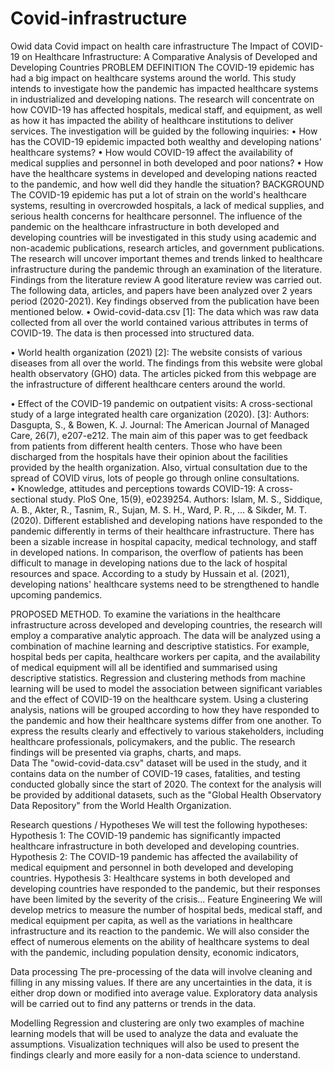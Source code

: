 # Covid-infrastructure
Owid data Covid impact on health care infrastructure
The Impact of COVID-19 on Healthcare Infrastructure: A
Comparative Analysis of Developed and Developing Countries 
PROBLEM DEFINITION 
The COVID-19 epidemic has had a big impact on healthcare systems around the world. This
study intends to investigate how the pandemic has impacted healthcare systems in
industrialized and developing nations. The research will concentrate on how COVID-19 has
affected hospitals, medical staff, and equipment, as well as how it has impacted the ability of
healthcare institutions to deliver services. The investigation will be guided by the following
inquiries: 
• How has the COVID-19 epidemic impacted both wealthy and developing nations'
healthcare systems? 
• How would COVID-19 affect the availability of medical supplies and personnel in both
developed and poor nations? 
• How have the healthcare systems in developed and developing nations reacted to the
pandemic, and how well did they handle the situation? 
BACKGROUND 
The COVID-19 epidemic has put a lot of strain on the world's healthcare systems, resulting in
overcrowded hospitals, a lack of medical supplies, and serious health concerns for healthcare
personnel. The influence of the pandemic on the healthcare infrastructure in both developed
and developing countries will be investigated in this study using academic and non-academic
publications, research articles, and government publications. The research will uncover
important themes and trends linked to healthcare infrastructure during the pandemic through
an examination of the literature.  
Findings from the literature review
A good literature review was carried out. The following data, articles, and papers have been
analyzed over 2 years period (2020-2021). Key findings observed from the publication have
been mentioned below.
• Owid-covid-data.csv [1]:
The data which was raw data collected from all over the world contained various attributes
in terms of COVID-19. The data is then processed into structured data. 

• World health organization (2021) [2]:
The website consists of various diseases from all over the world. The findings from this
website were global health observatory (GHO) data. The articles picked from this webpage
are the infrastructure of different healthcare centers around the world.

• Effect of the COVID-19 pandemic on outpatient visits: A cross-sectional study of a large
integrated health care organization (2020). [3]:
Authors:  Dasgupta, S., & Bowen, K. J.
Journal:  The American Journal of Managed Care, 26(7), e207-e212.
The main aim of this paper was to get feedback from patients from different health centers.
Those who have been discharged from the hospitals have their opinion about the facilities
provided by the health organization. Also, virtual consultation due to the spread of COVID
virus, lots of people go through online consultations.  
• Knowledge, attitudes and perceptions towards COVID-19: A cross-sectional study. PloS
One, 15(9), e0239254.
Authors: Islam, M. S., Siddique, A. B., Akter, R., Tasnim, R., Sujan, M. S. H., Ward, P.
R., … & Sikder, M. T. (2020).
Different established and developing nations have responded to the pandemic differently
in terms of their healthcare infrastructure. There has been a sizable increase in hospital
capacity, medical technology, and staff in developed nations. In comparison, the overflow
of patients has been difficult to manage in developing nations due to the lack of hospital
resources and space. According to a study by Hussain et al. (2021), developing nations'
healthcare systems need to be strengthened to handle upcoming pandemics.
 
PROPOSED METHOD. 
To examine the variations in the healthcare infrastructure across developed and developing
countries, the research will employ a comparative analytic approach. The data will be analyzed
using a combination of machine learning and descriptive statistics. For example, hospital beds
per capita, healthcare workers per capita, and the availability of medical equipment will all be
identified and summarised using descriptive statistics. Regression and clustering methods from
machine learning will be used to model the association between significant variables and the
effect of COVID-19 on the healthcare system. Using a clustering analysis, nations will be
grouped according to how they have responded to the pandemic and how their healthcare
systems differ from one another. To express the results clearly and effectively to various
stakeholders, including healthcare professionals, policymakers, and the public. The research
findings will be presented via graphs, charts, and maps.  
Data 
The "owid-covid-data.csv" dataset will be used in the study, and it contains data on the number
of COVID-19 cases, fatalities, and testing conducted globally since the start of 2020. The
context for the analysis will be provided by additional datasets, such as the "Global Health
Observatory Data Repository" from the World Health Organization. 

Research questions / Hypotheses 
We will test the following hypotheses:
Hypothesis 1: The COVID-19 pandemic has significantly impacted healthcare infrastructure
in both developed and developing countries.
Hypothesis 2: The COVID-19 pandemic has affected the availability of medical equipment and
personnel in both developed and developing countries.
Hypothesis 3: Healthcare systems in both developed and developing countries have responded
to the pandemic, but their responses have been limited by the severity of the crisis... 
Feature Engineering 
We will develop metrics to measure the number of hospital beds, medical staff, and medical
equipment per capita, as well as the variations in healthcare infrastructure and its reaction to
the pandemic. We will also consider the effect of numerous elements on the ability of
healthcare systems to deal with the pandemic, including population density, economic
indicators,
 
Data processing
The pre-processing of the data will involve cleaning and filling in any missing values. If there
are any uncertainties in the data, it is either drop down or modified into average value.
Exploratory data analysis will be carried out to find any patterns or trends in the data.
 
Modelling 
Regression and clustering are only two examples of machine learning models that will be used
to analyze the data and evaluate the assumptions. Visualization techniques will also be used to
present the findings clearly and more easily for a non-data science to understand. 
 











